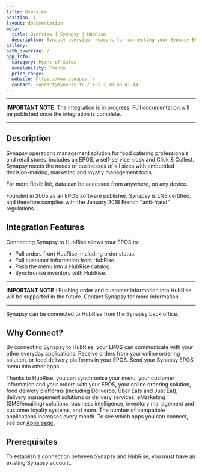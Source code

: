 ```yaml
---
title: Overview
position: 1
layout: documentation
meta:
  title: Overview | Synapsy | HubRise
  description: Synapsy overview, reasons for connecting your Synapsy EPOS to HubRise and summary of integrated features. Synchronise data between your EPOS and your other apps.
gallery:
path_override: /
app_info:
  category: Point of Sales
  availability: France
  price_range:
  website: https://www.synapsy.fr
  contact: contact@synapsy.fr / +33 2 98 60 41 44
---
```


---

**IMPORTANT NOTE**: The integration is in progress. Full documentation will be published once the integration is complete.

---

## Description

Synapsy operations management solution for food catering professionals and retail stores, includes an EPOS, a self-service kiosk and Click & Collect. Synapsy meets the needs of businesses of all sizes with embedded decision-making, marketing and loyalty management tools. 

For more flexibilité, data can be accessed from anywhere, on any device.

Founded in 2005 as an EPOS software publisher, Synapsy is LNE certified, and therefore complies with the January 2018 French "anti-fraud" regulations.

## Integration Features

Connecting Synapsy to HubRise allows your EPOS to:

- Pull orders from HubRise, including order status.
- Pull customer information from HubRise.
- Push the menu into a HubRise catalog.
- Synchronise inventory with HubRise.

---

**IMPORTANT NOTE** : Pushing order and customer information into HubRise will be supported in the future. Contact Synapsy for more information.

---

Synapsy can be connected to HubRise from the Synapsy back office.

## Why Connect?

By connecting Synapsy to HubRise, your EPOS can communicate with your other everyday applications. Receive orders from your online ordering solution, or food delivery platforms in your EPOS. Send your Synapsy EPOS menu into other apps.

Thanks to HubRise, you can synchronise your menu, your customer information and your orders with your EPOS, your online ordering solution, food delivery platforms (including Deliveroo, Uber Eats and Just Eat), delivery management solutions or delivery services, eMarketing (SMS/emailing) solutions, business intelligence, inventory management and customer loyalty systems, and more. The number of compatible applications increases every month. To see which apps you can connect, see our [Apps page](/apps).

## Prerequisites

To establish a connection between Synapsy and HubRise, you must have an existing Synapsy account.
